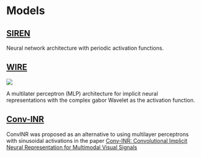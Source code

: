 # Models

## [SIREN](SIREN/README.md)

Neural network architecture with periodic activation functions.

## [WIRE](WIRE/README.md)

![](https://github.com/user-attachments/assets/924aa7ab-45f4-44da-9c71-0afbe0887986)

A multilater perceptron (MLP) architecture for implicit neural representations with the complex gabor Wavelet as the activation function.

## [Conv-INR](README.md)

ConvINR was proposed as an alternative to using multilayer perceptrons with sinusoidal activations in the paper [Conv-INR: Convolutional Implicit Neural Representation for Multimodal Visual Signals
](https://arxiv.org/abs/2406.04249)
